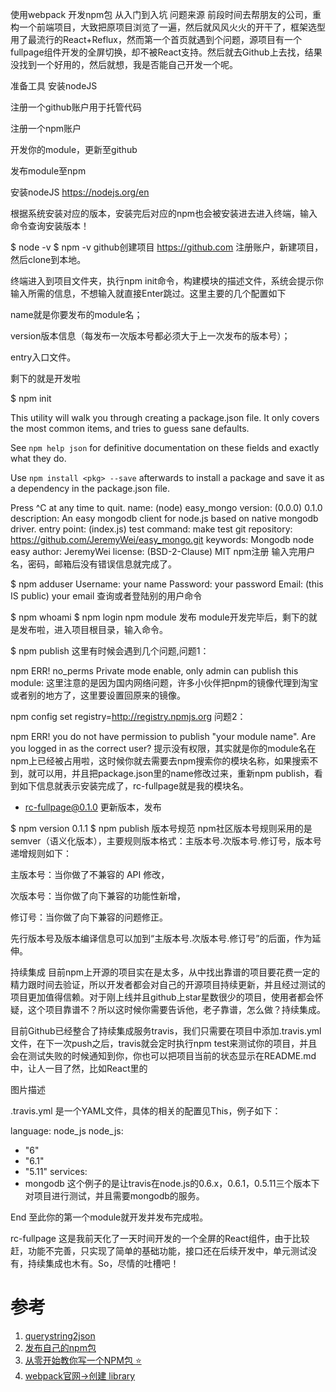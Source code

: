 使用webpack 开发npm包 从入门到入坑
问题来源
前段时间去帮朋友的公司，重构一个前端项目，大致把原项目浏览了一遍，然后就风风火火的开干了，框架选型用了最流行的React+Reflux，然而第一个首页就遇到个问题，源项目有一个fullpage组件开发的全屏切换，却不被React支持。然后就去Github上去找，结果没找到一个好用的，然后就想，我是否能自己开发一个呢。

准备工具
安装nodeJS

注册一个github账户用于托管代码

注册一个npm账户

开发你的module，更新至github

发布module至npm

安装nodeJS
https://nodejs.org/en

根据系统安装对应的版本，安装完后对应的npm也会被安装进去进入终端，输入命令查询安装版本！

$ node -v
$ npm -v
github创建项目
https://github.com 注册账户，新建项目，然后clone到本地。

终端进入到项目文件夹，执行npm init命令，构建模块的描述文件，系统会提示你输入所需的信息，不想输入就直接Enter跳过。这里主要的几个配置如下

name就是你要发布的module名；

version版本信息（每发布一次版本号都必须大于上一次发布的版本号）；

entry入口文件。

剩下的就是开发啦

$ npm init

This utility will walk you through creating a package.json file.
It only covers the most common items, and tries to guess sane defaults.

See `npm help json` for definitive documentation on these fields
and exactly what they do.

Use `npm install <pkg> --save` afterwards to install a package and
save it as a dependency in the package.json file.

Press ^C at any time to quit.
name: (node) easy_mongo
version: (0.0.0) 0.1.0
description: An easy mongodb client for node.js based on native mongodb driver.
entry point: (index.js) 
test command: make test
git repository: https://github.com/JeremyWei/easy_mongo.git
keywords: Mongodb node easy 
author: JeremyWei
license: (BSD-2-Clause) MIT
npm注册
输入完用户名，密码，邮箱后没有错误信息就完成了。

$ npm adduser
Username: your name
Password: your password
Email: (this IS public) your email
查询或者登陆别的用户命令

$ npm whoami
$ npm login
npm module 发布
module开发完毕后，剩下的就是发布啦，进入项目根目录，输入命令。

$ npm publish
这里有时候会遇到几个问题,问题1：

npm ERR! no_perms Private mode enable, only admin can publish this module:
这里注意的是因为国内网络问题，许多小伙伴把npm的镜像代理到淘宝或者别的地方了，这里要设置回原来的镜像。

npm config set registry=http://registry.npmjs.org
问题2：

npm ERR! you do not have permission to publish "your module name". Are you logged in as the correct user?
提示没有权限，其实就是你的module名在npm上已经被占用啦，这时候你就去需要去npm搜索你的模块名称，如果搜索不到，就可以用，并且把package.json里的name修改过来，重新npm publish，看到如下信息就表示安装完成了，rc-fullpage就是我的模块名。

+ rc-fullpage@0.1.0
更新版本，发布

$ npm version 0.1.1
$ npm publish
版本号规范
npm社区版本号规则采用的是semver（语义化版本），主要规则版本格式：主版本号.次版本号.修订号，版本号递增规则如下：

主版本号：当你做了不兼容的 API 修改，

次版本号：当你做了向下兼容的功能性新增，

修订号：当你做了向下兼容的问题修正。

先行版本号及版本编译信息可以加到“主版本号.次版本号.修订号”的后面，作为延伸。

持续集成
目前npm上开源的项目实在是太多，从中找出靠谱的项目要花费一定的精力跟时间去验证，所以开发者都会对自己的开源项目持续更新，并且经过测试的项目更加值得信赖。对于刚上线并且github上star星数很少的项目，使用者都会怀疑，这个项目靠谱不？所以这时候你需要告诉他，老子靠谱，怎么做？持续集成。

目前Github已经整合了持续集成服务travis，我们只需要在项目中添加.travis.yml文件，在下一次push之后，travis就会定时执行npm test来测试你的项目，并且会在测试失败的时候通知到你，你也可以把项目当前的状态显示在README.md中，让人一目了然，比如React里的

图片描述

.travis.yml 是一个YAML文件，具体的相关的配置见This，例子如下：

language: node_js
node_js:
  - "6"
  - "6.1"
  - "5.11"
services:
  - mongodb
这个例子的是让travis在node.js的0.6.x，0.6.1，0.5.11三个版本下对项目进行测试，并且需要mongodb的服务。

End
至此你的第一个module就开发并发布完成啦。

rc-fullpage 这是我前天化了一天时间开发的一个全屏的React组件，由于比较赶，功能不完善，只实现了简单的基础功能，接口还在后续开发中，单元测试没有，持续集成也木有。So，尽情的吐槽吧！

# 参考
1. [querystring2json](https://github.com/FoooooooF/querystring2json)
2. [发布自己的npm包](https://segmentfault.com/a/1190000006250554)
3. [从零开始教你写一个NPM包 :star:](https://segmentfault.com/a/1190000011095467)
4. [webpack官网->创建 library](https://www.webpackjs.com/guides/author-libraries/)